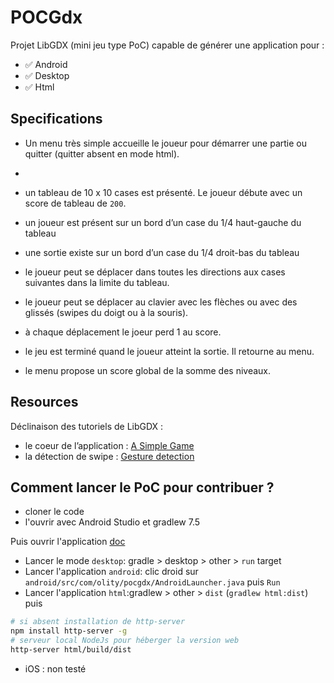 # POCGdx

Projet LibGDX (mini jeu type PoC) capable de générer une application pour : 

- ✅ Android
- ✅ Desktop
- ✅ Html

## Specifications

- Un menu très simple accueille le joueur pour démarrer une partie ou quitter (quitter absent en mode html).
- 
- un tableau de 10 x 10 cases est présenté. Le joueur débute avec un score de tableau de `200`.

- un joueur est présent sur un bord d’un case du 1/4 haut-gauche du tableau

- une sortie existe sur un bord d’un case du 1/4 droit-bas du tableau

- le joueur peut se déplacer dans toutes les directions aux cases suivantes dans la limite du tableau.

- le joueur peut se déplacer au clavier avec les flèches ou avec des glissés (swipes du doigt ou à la souris).

- à chaque déplacement le joeur perd 1 au score.

- le jeu est terminé quand le joueur atteint la sortie. Il retourne au menu.

- le menu propose un score global de la somme des niveaux.


## Resources

Déclinaison des tutoriels de LibGDX :
- le coeur de l’application : [A Simple Game](https://libgdx.com/wiki/start/a-simple-game)
- la détection de swipe : [Gesture detection](https://libgdx.com/wiki/input/gesture-detection)

## Comment lancer le PoC pour contribuer ?

- cloner le code
- l'ouvrir avec Android Studio et gradlew 7.5

Puis ouvrir l'application [doc](https://libgdx.com/wiki/deployment/deploying-your-application#deploy-web)
- Lancer le mode `desktop`: gradle > desktop > other > `run` target
- Lancer l'application `android`: clic droid sur `android/src/com/olity/pocgdx/AndroidLauncher.java` puis `Run`
- Lancer l'application `html`:gradlew > other > `dist` (`gradlew html:dist`)
puis

````bash
# si absent installation de http-server
npm install http-server -g
# serveur local NodeJs pour héberger la version web
http-server html/build/dist
````
- iOS : non testé